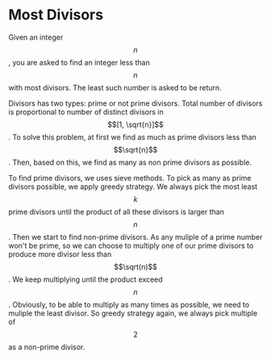 # Most Divisors

Given an integer $$n$$, you are asked to find an integer less than $$n$$ with most divisors.
The least such number is asked to be return.

Divisors has two types: prime or not prime divisors. Total number of divisors is proportional
to number of distinct divisors in $$[1, \sqrt{n}]$$. To solve this problem, at first we find
as much as prime divisors less than $$\sqrt{n}$$. Then, based on this, we find as many as non
prime divisors as possible.

To find prime divisors, we uses sieve methods. To pick as many as prime divisors possible,
we apply greedy strategy. We always pick the most least $$k$$ prime divisors until the product
of all these divisors is larger than $$n$$. Then we start to find non-prime divisors.
As any muliple of a prime number won't be prime, so we can choose to multiply one of our
prime divisors to produce more divisor less than $$\sqrt(n)$$. We keep multiplying until
the product exceed $$n$$. Obviously, to be able to multiply as many times as possible,
we need to muliple the least divisor. So greedy strategy again, we always pick multiple of $$2$$
as a non-prime divisor.
